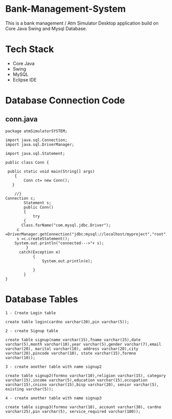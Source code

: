 # Bank-Management-System
This is a bank management / Atm Simulator Desktop application build on Core Java Swing and Mysql Database.

# Tech Stack

- Core Java 
- Swing 
- MySQL
- Eclipse IDE


# Database Connection Code 
## conn.java

```
package atmSimulatorSYSTEM;

import java.sql.Connection;
import java.sql.DriverManager;
 
import java.sql.Statement;

public class Conn {
	
 public static void main(String[] args)
    {
	   	Conn ct= new Conn();
   }
	
	//}
Connection c;
	    Statement s;
	    public Conn()
	    {  
	    	try
	  	{  
	   Class.forName("com.mysql.jdbc.Driver"); 
	 c =DriverManager.getConnection("jdbc:mysql://localhost/myproject","root","");    
	 s =c.createStatement();  
	System.out.println("connected--->"+ s);
	     }
	  catch(Exception e)
	    	{ 
	            System.out.println(e);
	            
	        }  
	    }
}

```

# Database Tables
```
1 - Create Login table

create table login(cardno varchar(20),pin varchar(5));

2 - create Signup table

create table signup(name varchar(15),fname varchar(15),date varchar(5),month varchar(10),year varchar(5),gender varchar(7),email varchar(20), marital varchar(10), address varchar(20),city varchar(20),pincode varchar(10), state varchar(15),formno varchar(10));

3 - create another table with name signup2

create table signup2(formno varchar(10),religion varchar(15), category varchar(15),income varchar(5),education varchar(15),occupation varchar(15),cnicno varchar(15),bisp varchar(20), senior varchar(5), existing varchar(5));

4 - create another table with name signup3

create table signup3(formno varchar(10), account varchar(30), cardno varchar(25),pin varchar(5), service_required varchar(100));

```


















